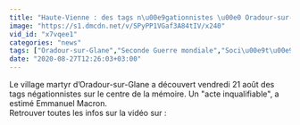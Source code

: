 ```yaml
---
title: "Haute-Vienne : des tags n\u00e9gationnistes \u00e0 Oradour-sur-Glane"
image: "https://s1.dmcdn.net/v/SPyPP1VGaf3A84tIV/x240"
vid_id: "x7vqee1"
categories: "news"
tags: ["Oradour-sur-Glane","Seconde Guerre mondiale","Soci\u00e9t\u00e9"]
date: "2020-08-27T12:26:03+03:00"
---
```

Le village martyr d’Oradour-sur-Glane a découvert vendredi 21 août des tags négationnistes sur le centre de la mémoire. Un &quot;acte inqualifiable&quot;, a estimé Emmanuel Macron.  <br>Retrouver toutes les infos sur la vidéo sur : 
